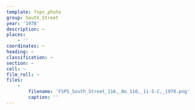```yaml
---
template: fsps_photo
group: South_Street
year: '1978'
description: ~
places:
    - ''
coordinates: ~
heading: ~
classification: ~
section: ~
cell: ~
film_roll: ~
files:
    -
        filename: 'FSPS_South_Street_116,_No_110,_11-5-C,_1978.png'
        caption: ''
---
```

